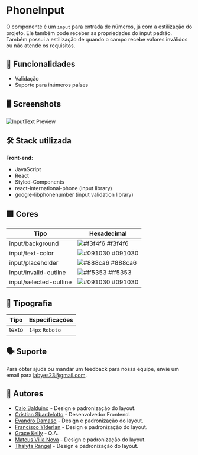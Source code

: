 # PhoneInput

O componente é um `input` para entrada de números, já com a estilização do projeto. Ele também pode receber as propriedades do input padrão. Também possui a estilização de quando o campo recebe valores inválidos ou não atende os requisitos.

## 💪 Funcionalidades

- Validação
- Suporte para inúmeros países

## 🖥️ Screenshots

![InputText Preview](https://i.ibb.co/7KzjNQc/Captura-de-tela-2024-05-01-081643.png)

## 🛠️ Stack utilizada

**Front-end:**

- JavaScript
- React
- Styled-Components
- react-international-phone (input library)
- google-libphonenumber (input validation library)

## 🟩 Cores

| Tipo                   | Hexadecimal                                                      |
| ---------------------- | ---------------------------------------------------------------- |
| input/background       | ![#f3f4f6](https://via.placeholder.com/10/f3f4f6?text=+) #f3f4f6 |
| input/text-color       | ![#091030](https://via.placeholder.com/10/091030?text=+) #091030 |
| input/placeholder      | ![#888ca6](https://via.placeholder.com/10/888ca6?text=+) #888ca6 |
| input/invalid-outline  | ![#ff5353](https://via.placeholder.com/10/ff5353?text=+) #ff5353 |
| input/selected-outline | ![#091030](https://via.placeholder.com/10/091030?text=+) #091030 |

## 📃 Tipografia

| Tipo  | Especificações  |
| ----- | --------------- |
| texto | `14px` `Roboto` |

## 🗣️ Suporte

Para obter ajuda ou mandar um feedback para nossa equipe, envie um email para <labyes23@gmail.com>.

## 👥 Autores

- [Caio Balduino](https://github.com/Caiobaldur) - Design e padronização do layout.
- [Cristian Sbardelotto](https://github.com/cristian-sbardelotto) - Desenvolvedor Frontend.
- [Evandro Damaso](https://github.com/dam450) - Design e padronização do layout.
- [Francisco Ylderlan](https://github.com/FranciscoYlderlan) - Design e padronização do layout.
- [Grace Kelly](https://github.com/gksouza) - Q.A.
- [Mateus Villa Nova](https://github.com/Villa-Nova) - Design e padronização do layout.
- [Thalyta Rangel](https://github.com/ThalytaRangel) - Design e padronização do layout.
